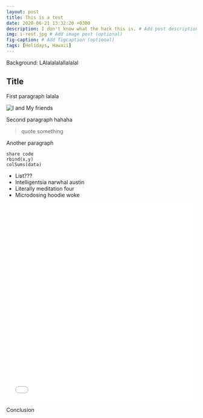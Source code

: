 ```yaml
---
layout: post
title: This is a test
date: 2020-06-21 13:32:20 +0300
description: I don't know what the hack this is. # Add post description (optional)
img: i-rest.jpg # Add image post (optional)
fig-caption: # Add figcaption (optional)
tags: [Holidays, Hawaii]
---
```

Background: LAlalalalallalalal

## Title
First paragraph lalala

![I and My friends]({{site.baseurl}}/assets/img/we-in-rest.jpg) 

Second paragraph hahaha

>quote something

Another paragraph

```
share code
rbind(x,y)
colSums(data)
```

* List???
* Intelligentsia narwhal austin
* Literally meditation four
* Microdosing hoodie woke

<iframe id="igraph" scrolling="no" style="border:none;" seamless="seamless" src="{{site.baseurl}}/assets/html/test-plot.html" height="525" width="100%"></iframe>

Conclusion
